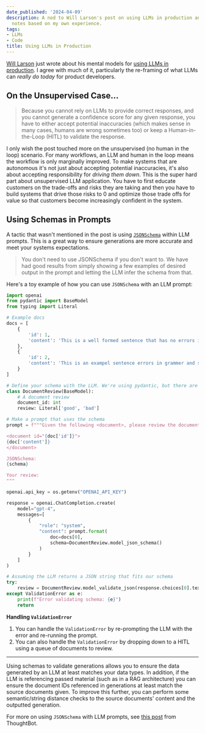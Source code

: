 ```yaml
---
date_published: '2024-04-09'
description: A nod to Will Larson's post on using LLMs in production and some additional
  notes based on my own experience.
tags:
- LLMs
- Code
title: Using LLMs in Production
---
```


[Will Larson](https://lethain.com) just wrote about his mental models for [using LLMs in production](https://lethain.com/mental-model-for-how-to-use-llms-in-products/). I agree with much of it, particularly the re-framing of what LLMs can _really do today_ for product developers.

## On the Unsupervised Case...

> Because you cannot rely on LLMs to provide correct responses, and you cannot generate a confidence score for any given response, you have to either accept potential inaccuracies (which makes sense in many cases, humans are wrong sometimes too) or keep a Human-in-the-Loop (HITL) to validate the response.

I only wish the post touched more on the unsupervised (no human in the loop) scenario. For many workflows, an LLM and human in the loop means the workflow is only marginally improved. To make systems that are autonomous it's not just about accepting potential inaccuracies, it's also about accepting responsibility for _driving them down_. This is the super hard part about unsupervised LLM application. You have to first educate customers on the trade-offs and risks they are taking and then you have to build systems that drive those risks to 0 and optimize those trade offs for value so that customers become increasingly confident in the system.

## Using Schemas in Prompts

A tactic that wasn't mentioned in the post is using [`JSONSchema`](https://json-schema.org/) within LLM prompts. This is a great way to ensure generations are more accurate and meet your systems expectations.

<blockquote class="callout note">
    You don't need to use JSONSchema if you don't want to. We have had good results from simply showing a few examples of desired output in the prompt and letting the LLM infer the schema from that.
</blockquote>

Here's a toy example of how you can use `JSONSchema` with an LLM prompt:

```py
import openai
from pydantic import BaseModel
from typing import Literal

# Example docs
docs = [
    {
        'id': 1,
        'content': 'This is a well formed sentence that has no errors in grammar or spelling.'
    },
    {
        'id': 2,
        'content': 'This is an exampel sentence errors in grammer and speling.'
    }
]

# Define your schema with the LLM. We're using pydantic, but there are many options for this.
class DocumentReview(BaseModel):
    # A document review
    document_id: int
    review: Literal['good', 'bad']

# Make a prompt that uses the schema
prompt = f"""Given the following <document>, please review the document and provide your review using the provided JSONSchema:

<document id="{doc['id']}">
{doc['content']}
</document>

JSONSchema:
{schema}

Your review:
"""

openai.api_key = os.getenv("OPENAI_API_KEY")

response = openai.ChatCompletion.create(
    model="gpt-4",
    messages=[
        {
            "role": "system",
            "content": prompt.format(
                doc=docs[0],
                schema=DocumentReview.model_json_schema()
            )
        }
    ]
)

# Assuming the LLM returns a JSON string that fits our schema
try:
    review = DocumentReview.model_validate_json(response.choices[0].text.strip())
except ValidationError as e:
    print(f"Error validating schema: {e}")
    return
```

**Handling `ValidationError`**

1. You can handle the `ValidationError` by re-prompting the LLM with the error and re-running the prompt.
2. You can also handle the `ValidationError` by dropping down to a HITL using a queue of documents to review.

---

Using schemas to validate generations allows you to ensure the data generated by an LLM at least matches your data types. In addition, if the LLM is referencing passed material (such as in a RAG architecture) you can ensure the document IDs referenced in generations at least match the source documents given. To improve this further, you can perform some semantic/string distance checks to the source documents' content and the outputted generation.

For more on using `JSONSchema` with LLM prompts, see [this post](https://thoughtbot.com/blog/get-consistent-data-from-your-llm-with-json-schema) from ThoughtBot.